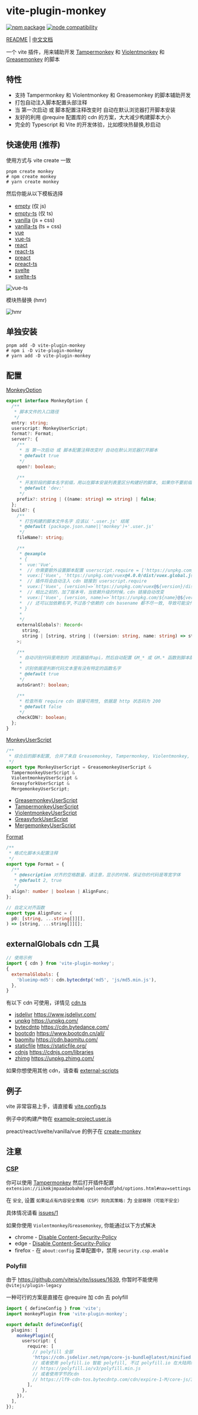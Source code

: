 # vite-plugin-monkey

<p>
  <a href="https://www.npmjs.com/package/vite-plugin-monkey"><img src="https://img.shields.io/npm/v/vite-plugin-monkey.svg" alt="npm package"></a>
  <a href="https://github.com/lisonge/vite-plugin-monkey/releases/"><img src="https://img.shields.io/node/v/vite-plugin-monkey.svg" alt="node compatibility"></a>
</p>

[README](README.md) | [中文文档](README_zh.md)

一个 vite 插件，用来辅助开发 [Tampermonkey](https://www.tampermonkey.net/) 和 [Violentmonkey](https://violentmonkey.github.io/) 和 [Greasemonkey](https://www.greasespot.net/) 的脚本

## 特性

- 支持 Tampermonkey 和 Violentmonkey 和 Greasemonkey 的脚本辅助开发
- 打包自动注入脚本配置头部注释
- 当 第一次启动 或 脚本配置注释改变时 自动在默认浏览器打开脚本安装
- 友好的利用 @require 配置库的 cdn 的方案，大大减少构建脚本大小
- 完全的 Typescript 和 Vite 的开发体验，比如模块热替换,秒启动

## 快速使用 (推荐)

使用方式与 vite create 一致

```shell
pnpm create monkey
# npm create monkey
# yarn create monkey
```

然后你能从以下模板选择

- [empty](/packages/create-monkey/template-empty) (仅 js)
- [empty-ts](/packages/create-monkey/template-empty-ts) (仅 ts)
- [vanilla](/packages/create-monkey/template-vanilla) (js + css)
- [vanilla-ts](/packages/create-monkey/template-vanilla-ts) (ts + css)
- [vue](/packages/create-monkey/template-vue)
- [vue-ts](/packages/create-monkey/template-vue-ts)
- [react](/packages/create-monkey/template-react)
- [react-ts](/packages/create-monkey/template-react-ts)
- [preact](/packages/create-monkey/template-preact)
- [preact-ts](/packages/create-monkey/template-preact-ts)
- [svelte](/packages/create-monkey/template-svelte)
- [svelte-ts](/packages/create-monkey/template-svelte-ts)

![vue-ts](https://github.com/lisonge/src/raw/main/img/2022-07-17_19-15-35.gif)

模块热替换 (hmr)

![hmr](https://github.com/lisonge/src/raw/main/img/2022-07-18_18-00-12.gif)

## 单独安装

```shell
pnpm add -D vite-plugin-monkey
# npm i -D vite-plugin-monkey
# yarn add -D vite-plugin-monkey
```

## 配置

[MonkeyOption](/packages/vite-plugin-monkey/src/index.ts#L41)

```ts
export interface MonkeyOption {
  /**
   * 脚本文件的入口路径
   */
  entry: string;
  userscript: MonkeyUserScript;
  format?: Format;
  server?: {
    /**
     * 当 第一次启动 或 脚本配置注释改变时 自动在默认浏览器打开脚本
     * @default true
     */
    open?: boolean;

    /**
     * 开发阶段的脚本名字前缀，用以在脚本安装列表里区分构建好的脚本, 如果你不要前缀, 设置 false 即可
     * @default 'dev:'
     */
    prefix?: string | ((name: string) => string) | false;
  };
  build?: {
    /**
     * 打包构建的脚本文件名字 应该以 '.user.js' 结尾
     * @default (package.json.name||'monkey')+'.user.js'
     */
    fileName?: string;

    /**
     * @example
     * {
     *  vue:'Vue',
     *  // 你需要额外设置脚本配置 userscript.require = ['https://unpkg.com/vue@3.0.0/dist/vue.global.js']
     *  vuex:['Vuex', 'https://unpkg.com/vuex@4.0.0/dist/vuex.global.js'],
     *  // 插件将会自动注入 cdn 链接到 userscript.require
     *  vuex:['Vuex', (version)=>`https://unpkg.com/vuex@${version}/dist/vuex.global.js`],
     *  // 相比之前的，加了版本号，当依赖升级的时候，cdn 链接自动改变
     *  vuex:['Vuex', (version, name)=>`https://unpkg.com/${name}@${version}/dist/vuex.global.js`],
     *  // 还可以加依赖名字,不过各个依赖的 cdn basename 都不尽一致, 导致可能没什么用
     * }
     *
     */
    externalGlobals?: Record<
      string,
      string | [string, string | ((version: string, name: string) => string)]
    >;

    /**
     * 自动识别代码里用到的 浏览器插件api，然后自动配置 GM_* 或 GM.* 函数到脚本配置注释头
     *
     * 识别依据是判断代码文本里有没有特定的函数名字
     * @default true
     */
    autoGrant?: boolean;

    /**
     * 检查所有 require cdn 链接可用性, 依据是 http 状态码为 200
     * @default false
     */
    checkCDN?: boolean;
  };
}
```

[MonkeyUserScript](/packages/vite-plugin-monkey/src/userscript/index.ts#L138)

```ts
/**
 * 综合后的脚本配置, 合并了来自 Greasemonkey, Tampermonkey, Violentmonkey, Greasyfork 的元数据
 */
export type MonkeyUserScript = GreasemonkeyUserScript &
  TampermonkeyUserScript &
  ViolentmonkeyUserScript &
  GreasyforkUserScript &
  MergemonkeyUserScript;
```

- [GreasemonkeyUserScript](/packages/vite-plugin-monkey/src/userscript/greasemonkey.ts#L38)
- [TampermonkeyUserScript](/packages/vite-plugin-monkey/src/userscript/tampermonkey.ts#L77)
- [ViolentmonkeyUserScript](/packages/vite-plugin-monkey/src/userscript/violentmonkey.ts#L81)
- [GreasyforkUserScript](/packages/vite-plugin-monkey/src/userscript/index.ts#L33)
- [MergemonkeyUserScript](/packages/vite-plugin-monkey/src/userscript/index.ts#L61)

[Format](/packages/vite-plugin-monkey/src/userscript/common.ts#L12)

```ts
/**
 * 格式化脚本头配置注释
 */
export type Format = {
  /**
   * @description 对齐的空格数量，请注意，显示的时候，保证你的代码是等宽字体
   * @default 2, true
   */
  align?: number | boolean | AlignFunc;
};

// 自定义对齐函数
export type AlignFunc = (
  p0: [string, ...string[]][],
) => [string, ...string[]][];
```

## externalGlobals cdn 工具

```js
// 使用示例
import { cdn } from 'vite-plugin-monkey';
{
  externalGlobals: {
    'blueimp-md5': cdn.bytecdntp('md5', 'js/md5.min.js'),
  },
}
```

有以下 cdn 可使用，详情见 [cdn.ts](/packages/vite-plugin-monkey/src/cdn.ts)

- [jsdelivr](/packages/vite-plugin-monkey/src/cdn.ts#L1) <https://www.jsdelivr.com/>
- [unpkg](/packages/vite-plugin-monkey/src/cdn.ts#L43) <https://unpkg.com/>
- [bytecdntp](/packages/vite-plugin-monkey/src/cdn.ts#L59) <https://cdn.bytedance.com/>
- [bootcdn](/packages/vite-plugin-monkey/src/cdn.ts#L75) <https://www.bootcdn.cn/all/>
- [baomitu](/packages/vite-plugin-monkey/src/cdn.ts#L91) <https://cdn.baomitu.com/>
- [staticfile](/packages/vite-plugin-monkey/src/cdn.ts#L107) <https://staticfile.org/>
- [cdnjs](/packages/vite-plugin-monkey/src/cdn.ts#L122) <https://cdnjs.com/libraries>
- [zhimg](/packages/vite-plugin-monkey/src/cdn.ts#L138) <https://unpkg.zhimg.com/>

如果你想使用其他 cdn，请查看 [external-scripts](https://greasyfork.org/zh-CN/help/external-scripts)

## 例子

vite 非常容易上手，请直接看 [vite.config.ts](/playground/example/vite.config.ts)

例子中的构建产物在 [example-project.user.js](/playground/example/dist/example.user.js)

preact/react/svelte/vanilla/vue 的例子在 [create-monkey](/packages/create-monkey)

## 注意

### [CSP](https://developer.mozilla.org/en-US/docs/Web/HTTP/CSP)

你可以使用 [Tampermonkey](https://www.tampermonkey.net/) 然后打开插件配置 `extension://iikmkjmpaadaobahmlepeloendndfphd/options.html#nav=settings`

在 `安全`, 设置 `如果站点有内容安全策略（CSP）则向其策略:` 为 `全部移除（可能不安全）`

具体情况请看 [issues/1](https://github.com/lisonge/vite-plugin-monkey/issues/1)

如果你使用 `Violentmonkey`/`Greasemonkey`, 你能通过以下方式解决

- chrome - [Disable Content-Security-Policy](https://chrome.google.com/webstore/detail/disable-content-security/ieelmcmcagommplceebfedjlakkhpden/)
- edge - [Disable Content-Security-Policy](https://microsoftedge.microsoft.com/addons/detail/disable-contentsecurity/ecmfamimnofkleckfamjbphegacljmbp?hl=zh-CN)
- firefox - 在 `about:config` 菜单配置中，禁用 `security.csp.enable`

### Polyfill

由于 <https://github.com/vitejs/vite/issues/1639>, 你暂时不能使用 `@vitejs/plugin-legacy`

一种可行的方案是直接在 @require 加 cdn 去 polyfill

```ts
import { defineConfig } from 'vite';
import monkeyPlugin from 'vite-plugin-monkey';

export default defineConfig({
  plugins: [
    monkeyPlugin({
      userscript: {
        require: [
          // polyfill 全部
          'https://cdn.jsdelivr.net/npm/core-js-bundle@latest/minified.js',
          // 或者使用 polyfill.io 智能 polyfill, 不过 polyfill.io 在大陆网络连通性很差, 几乎不能用
          // https://polyfill.io/v3/polyfill.min.js
          // 或者使用字节的cdn
          // https://lf9-cdn-tos.bytecdntp.com/cdn/expire-1-M/core-js/3.21.1/minified.min.js
        ],
      },
    }),
  ],
});
```
